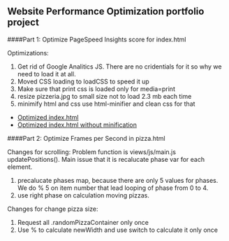 ## Website Performance Optimization portfolio project


####Part 1: Optimize PageSpeed Insights score for index.html

Optimizations:
 1. Get rid of Google Analitics JS. There are no cridentials for it so why we need to load it at all.
 2. Moved CSS loading to loadCSS to speed it up
 3. Make sure that print css is loaded only for media=print
 4. resize pizzeria.jpg to small size not to load 2.3 mb each time
 5. minimify html and css use html-minifier and clean css for that

* [Optimized index.html](http://denismoroz.github.io/fend-p4/ "Optimized portfolio")
* [Optimized index.html without minification ](http://denismoroz.github.io/fend-p4/index.full.html "Not minified optimized portfolio")

####Part 2: Optimize Frames per Second in pizza.html

Changes for scrolling:
 Problem function is views/js/main.js updatePositions(). Main issue that it is recalucate phase var for each element.

 1. precalucate phases map, because there are only 5 values for phases. We do % 5 on item number that lead looping of phase from 0 to 4.
 2. use right phase on calculation moving pizzas.

Changes for change pizza size:
 1. Request all .randomPizzaContainer only once
 2. Use % to calculate newWidth and use switch to calculate it only once
